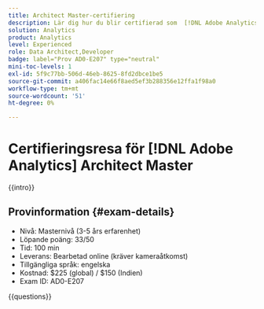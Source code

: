 ```yaml
---
title: Architect Master-certifiering
description: Lär dig hur du blir certifierad som  [!DNL Adobe Analytics] Architect Master.
solution: Analytics
product: Analytics
level: Experienced
role: Data Architect,Developer
badge: label="Prov AD0-E207" type="neutral"
mini-toc-levels: 1
exl-id: 5f9c77bb-506d-46eb-8625-8fd2dbce1be5
source-git-commit: a406fac14e66f8aed5ef3b288356e12ffa1f98a0
workflow-type: tm+mt
source-wordcount: '51'
ht-degree: 0%

---
```


# Certifieringsresa för [!DNL Adobe Analytics] Architect Master

{{intro}}

## Provinformation {#exam-details}

* Nivå: Masternivå (3-5 års erfarenhet)
* Löpande poäng: 33/50
* Tid: 100 min
* Leverans: Bearbetad online (kräver kameraåtkomst)
* Tillgängliga språk: engelska
* Kostnad: $225 (global) / $150 (Indien)
* Exam ID: AD0-E207

{{questions}}
